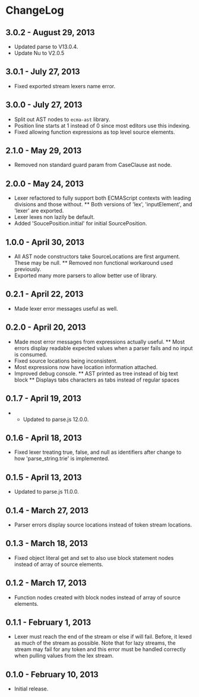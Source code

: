 # ChangeLog

## 3.0.2 - August 29, 2013
* Updated parse to V13.0.4.
* Update Nu to V2.0.5

## 3.0.1 - July 27, 2013
* Fixed exported stream lexers name error.

## 3.0.0 - July 27, 2013
* Split out AST nodes to `ecma-ast` library.
* Position line starts at 1 instead of 0 since most editors use this indexing. 
* Fixed allowing function expressions as top level source elements.

## 2.1.0 - May 29, 2013 ##
* Removed non standard guard param from CaseClause ast node.

## 2.0.0 - May 24, 2013 ##
* Lexer refactored to fully support both ECMAScript contexts with leading 
  divisions and those without.
** Both versions of 'lex', 'inputElement', and 'lexer' are exported.
* Lexer lexes non lazily be default.
* Added 'SoucePosition.initial' for initial SourcePosition.

## 1.0.0 - April 30, 2013 ##
* All AST node constructors take SourceLocations are first argument. These may
  be null. 
** Removed non functional workaround used previously.
* Exported many more parsers to allow better use of library.

## 0.2.1 - April 22, 2013 ##
* Made lexer error messages useful as well.

## 0.2.0 - April 20, 2013 ##
* Made most error messages from expressions actually useful.
** Most errors display readable expected values when a parser fails and
  no input is consumed.
* Fixed source locations being inconsistent.
* Most expressions now have location information attached.
* Improved debug console.
** AST printed as tree instead of big text block
** Displays tabs characters as tabs instead of regular spaces

## 0.1.7 - April 19, 2013 ##
* * Updated to parse.js 12.0.0.
  
## 0.1.6 - April 18, 2013 ##
* Fixed lexer treating true, false, and null as identifiers after change to 
  how 'parse_string.trie' is implemented.

## 0.1.5 - April 13, 2013 ##
* Updated to parse.js 11.0.0.

## 0.1.4 - March 27, 2013 ##
* Parser errors display source locations instead of token stream locations.

## 0.1.3 - March 18, 2013 ##
* Fixed object literal get and set to also use block statement nodes instead of
  array of source elements.

## 0.1.2 - March 17, 2013 ##
* Function nodes created with block nodes instead of array of source elements.

## 0.1.1 - February 1, 2013 ##
* Lexer must reach the end of the stream or else if will fail. Before, it lexed
  as much of the stream as possible. Note that for lazy streams, the stream
  may fail for any token and this error must be handled correctly when pulling
  values from the lex stream.

## 0.1.0 - February 10, 2013 ##
* Initial release.